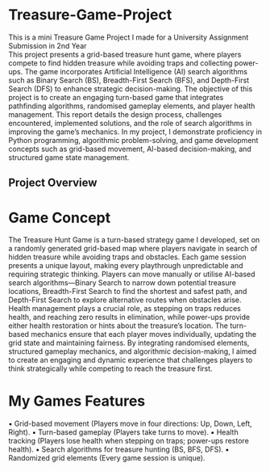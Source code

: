 # Treasure-Game-Project
This is a mini Treasure Game Project I made for a University Assignment Submission in 2nd Year
<br>
This project presents a grid-based treasure hunt game, where players compete to find hidden
treasure while avoiding traps and collecting power-ups. The game incorporates Artificial
Intelligence (AI) search algorithms such as Binary Search (BS), Breadth-First Search (BFS), and
Depth-First Search (DFS) to enhance strategic decision-making.
The objective of this project is to create an engaging turn-based game that integrates
pathfinding algorithms, randomised gameplay elements, and player health management. This
report details the design process, challenges encountered, implemented solutions, and the role
of search algorithms in improving the game’s mechanics.
In my project, I demonstrate proficiency in Python programming, algorithmic problem-solving,
and game development concepts such as grid-based movement, AI-based decision-making,
and structured game state management.
## Project Overview
# Game Concept
The Treasure Hunt Game is a turn-based strategy game I developed, set on a randomly
generated grid-based map where players navigate in search of hidden treasure while avoiding
traps and obstacles. Each game session presents a unique layout, making every playthrough
unpredictable and requiring strategic thinking. Players can move manually or utilise AI-based
search algorithms—Binary Search to narrow down potential treasure locations, Breadth-First
Search to find the shortest and safest path, and Depth-First Search to explore alternative routes
when obstacles arise. Health management plays a crucial role, as stepping on traps reduces
health, and reaching zero results in elimination, while power-ups provide either health
restoration or hints about the treasure’s location. The turn-based mechanics ensure that each
player moves individually, updating the grid state and maintaining fairness. By integrating
randomised elements, structured gameplay mechanics, and algorithmic decision-making, I
aimed to create an engaging and dynamic experience that challenges players to think
strategically while competing to reach the treasure first.
# My Games Features
▪ Grid-based movement (Players move in four directions: Up, Down, Left, Right).
▪ Turn-based gameplay (Players take turns to move).
▪ Health tracking (Players lose health when stepping on traps; power-ups restore health).
▪ Search algorithms for treasure hunting (BS, BFS, DFS).
▪ Randomized grid elements (Every game session is unique).

